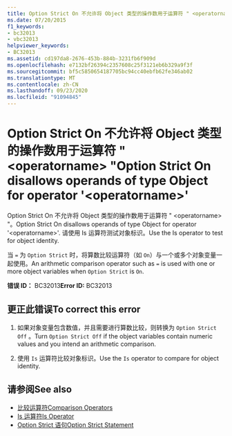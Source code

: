 ```yaml
---
title: Option Strict On 不允许将 Object 类型的操作数用于运算符 " <operatorname> "
ms.date: 07/20/2015
f1_keywords:
- bc32013
- vbc32013
helpviewer_keywords:
- BC32013
ms.assetid: cd197da8-2676-453b-884b-3231fb6f909d
ms.openlocfilehash: e7132bf26394c2357608c25f3121eb6b329a9f3f
ms.sourcegitcommit: bf5c5850654187705bc94cc40ebfb62fe346ab02
ms.translationtype: MT
ms.contentlocale: zh-CN
ms.lasthandoff: 09/23/2020
ms.locfileid: "91094845"
---
```

# <a name="option-strict-on-disallows-operands-of-type-object-for-operator-operatorname"></a><span data-ttu-id="e53a6-102">Option Strict On 不允许将 Object 类型的操作数用于运算符 " \<operatorname> "</span><span class="sxs-lookup"><span data-stu-id="e53a6-102">Option Strict On disallows operands of type Object for operator '\<operatorname>'</span></span>

<span data-ttu-id="e53a6-103">Option Strict On 不允许将 Object 类型的操作数用于运算符 " \<operatorname> "。</span><span class="sxs-lookup"><span data-stu-id="e53a6-103">Option Strict On disallows operands of type Object for operator '\<operatorname>'.</span></span> <span data-ttu-id="e53a6-104">请使用 Is 运算符测试对象标识。</span><span class="sxs-lookup"><span data-stu-id="e53a6-104">Use the Is operator to test for object identity.</span></span>  
  
 <span data-ttu-id="e53a6-105">当 `=` 为 `Option Strict` 时，将算数比较运算符（如 `On`）与一个或多个对象变量一起使用。</span><span class="sxs-lookup"><span data-stu-id="e53a6-105">An arithmetic comparison operator such as `=` is used with one or more object variables when `Option Strict` is `On`.</span></span>  
  
 <span data-ttu-id="e53a6-106">**错误 ID：** BC32013</span><span class="sxs-lookup"><span data-stu-id="e53a6-106">**Error ID:** BC32013</span></span>  
  
## <a name="to-correct-this-error"></a><span data-ttu-id="e53a6-107">更正此错误</span><span class="sxs-lookup"><span data-stu-id="e53a6-107">To correct this error</span></span>  
  
1. <span data-ttu-id="e53a6-108">如果对象变量包含数值，并且需要进行算数比较，则转换为 `Option Strict Off` 。</span><span class="sxs-lookup"><span data-stu-id="e53a6-108">Turn `Option Strict Off` if the object variables contain numeric values and you intend an arithmetic comparison.</span></span>  
  
2. <span data-ttu-id="e53a6-109">使用 `Is` 运算符比较对象标识。</span><span class="sxs-lookup"><span data-stu-id="e53a6-109">Use the `Is` operator to compare for object identity.</span></span>  
  
## <a name="see-also"></a><span data-ttu-id="e53a6-110">请参阅</span><span class="sxs-lookup"><span data-stu-id="e53a6-110">See also</span></span>

- [<span data-ttu-id="e53a6-111">比较运算符</span><span class="sxs-lookup"><span data-stu-id="e53a6-111">Comparison Operators</span></span>](../language-reference/operators/comparison-operators.md)
- [<span data-ttu-id="e53a6-112">Is 运算符</span><span class="sxs-lookup"><span data-stu-id="e53a6-112">Is Operator</span></span>](../language-reference/operators/is-operator.md)
- [<span data-ttu-id="e53a6-113">Option Strict 语句</span><span class="sxs-lookup"><span data-stu-id="e53a6-113">Option Strict Statement</span></span>](../language-reference/statements/option-strict-statement.md)
